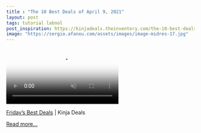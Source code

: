 ```yaml
---
title : "The 10 Best Deals of April 9, 2021"
layout: post
tags: tutorial labnol
post_inspiration: https://kinjadeals.theinventory.com/the-10-best-deals-of-april-9-2021-1846653197
image: "https://sergio.afanou.com/assets/images/image-midres-17.jpg"
---
```


<video poster="https://i.kinja-img.com/gawker-media/image/upload/s--U3nO-mhw--/c_fit,fl_progressive,q_80,w_636/j58ws1k7hrjdjedx6s9g.jpg" loop="" autoplay="" muted="" playsinline=""><source type="video/mp4" src="https://i.kinja-img.com/gawker-media/image/upload/s--bFW9XEv0--/c_fit,fl_progressive,q_80,w_636/j58ws1k7hrjdjedx6s9g.mp4"/></video><p><a href="https://kinjadeals.theinventory.com/fridays-best-deals-vpn-unlimited-playstation-plus-l-1846648566?ks=curation">Friday’s Best Deals</a> | Kinja Deals<br></p><p><a href="https://kinjadeals.theinventory.com/the-10-best-deals-of-april-9-2021-1846653197">Read more...</a></p>